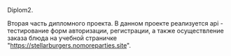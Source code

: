 Diplom2.

Вторая часть дипломного проекта.
В данном проекте реализуется api - тестирование форм авторизации, регистрации,  а также осуществление заказа блюда на учебной страничке "https://stellarburgers.nomoreparties.site".
